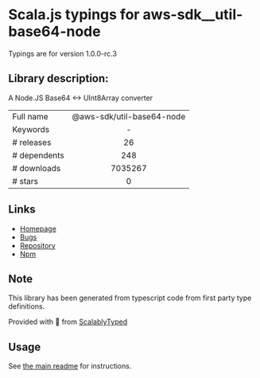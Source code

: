
# Scala.js typings for aws-sdk__util-base64-node

Typings are for version 1.0.0-rc.3

## Library description:
A Node.JS Base64 <-> UInt8Array converter

|                    |                 |
| ------------------ | :-------------: |
| Full name          | @aws-sdk/util-base64-node |
| Keywords           | - |
| # releases         | 26 |
| # dependents       | 248 |
| # downloads        | 7035267 |
| # stars            | 0 |

## Links
- [Homepage](https://github.com/aws/aws-sdk-js-v3/tree/main/packages/util-base64-node)
- [Bugs](https://github.com/aws/aws-sdk-js-v3/issues)
- [Repository](https://github.com/aws/aws-sdk-js-v3)
- [Npm](https://www.npmjs.com/package/%40aws-sdk%2Futil-base64-node)
    


## Note
This library has been generated from typescript code from first party type definitions.

Provided with :purple_heart: from [ScalablyTyped](https://github.com/oyvindberg/ScalablyTyped)

## Usage
See [the main readme](../../readme.md) for instructions.


